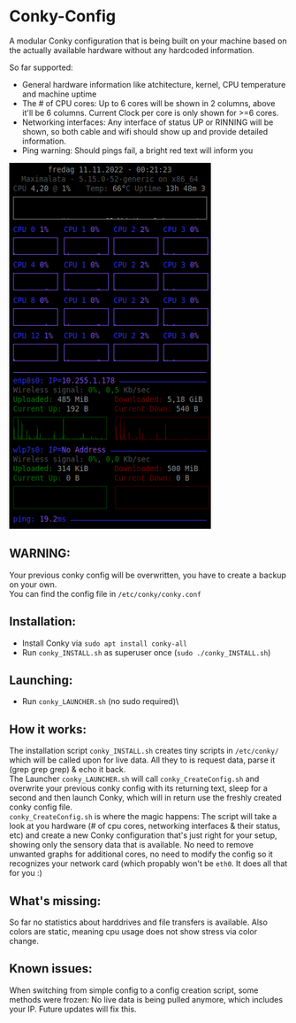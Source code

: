 # Conky-Config
A modular Conky configuration that is being built on your machine based on the actually available hardware without any hardcoded information.

So far supported:
- General hardware information like atchitecture, kernel, CPU temperature and machine uptime
- The # of CPU cores: Up to 6 cores will be shown in 2 columns, above it'll be 6 columns. Current Clock per core is only shown for >=6 cores.
- Networking interfaces: Any interface of status UP or RINNING will be shown, so both cable and wifi should show up and provide detailed information.
- Ping warning: Should pings fail, a bright red text will inform you

![Demo](./Demo.png)

## **WARNING:**
Your previous conky config will be overwritten, you have to create a backup on your own.\
You can find the config file in `/etc/conky/conky.conf`

## **Installation:**
- Install Conky via `sudo apt install conky-all`
- Run `conky_INSTALL.sh` as superuser once (`sudo ./conky_INSTALL.sh`)

## **Launching:**
- Run `conky_LAUNCHER.sh` (no sudo required)\

## **How it works:**
The installation script `conky_INSTALL.sh` creates tiny scripts in `/etc/conky/` which will be called upon for live data. All they to is request data, parse it (grep grep grep) & echo it back.\
The Launcher `conky_LAUNCHER.sh` will call `conky_CreateConfig.sh` and overwrite your previous conky config with its returning text, sleep for a second and then launch Conky, which will in return use the freshly created conky config file.\
`conky_CreateConfig.sh` is where the magic happens: The script will take a look at you hardware (# of cpu cores, networking interfaces & their status, etc) and create a new Conky configuration that's just right for your setup, showing only the sensory data that is available. No need to remove unwanted graphs for additional cores, no need to modify the config so it recognizes your network card (which propably won't be `eth0`. It does all that for you :)

## **What's missing:**
So far no statistics about harddrives and file transfers is available. Also colors are static, meaning cpu usage does not show stress via color change.

## **Known issues:**
When switching from simple config to a config creation script, some methods were frozen: No live data is being pulled anymore, which includes your IP. Future updates will fix this.
